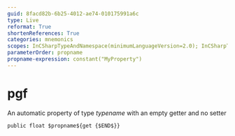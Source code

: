 ```yaml
---
guid: 8facd82b-6b25-4012-ae74-010175991a6c
type: Live
reformat: True
shortenReferences: True
categories: mnemonics
scopes: InCSharpTypeAndNamespace(minimumLanguageVersion=2.0); InCSharpTypeMember(minimumLanguageVersion=2.0)
parameterOrder: propname
propname-expression: constant("MyProperty")
---
```


# pgf

An automatic property of type $typename$ with an empty getter and no setter

```
public float $propname${get {$END$}}
```
